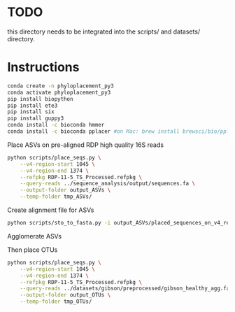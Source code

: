 # TODO
this directory needs to be integrated into the scripts/ and datasets/ directory.

# Instructions

```bash
conda create -n phyloplacement_py3
conda activate phyloplacement_py3
pip install biopython
pip install ete3
pip install six
pip install guppy3
conda install -c bioconda hmmer
conda install -c bioconda pplacer #on Mac: brew install brewsci/bio/pplacer
```


Place ASVs on pre-aligned RDP high quality 16S reads

```bash
python scripts/place_seqs.py \
    --v4-region-start 1045 \
    --v4-region-end 1374 \
    --refpkg RDP-11-5_TS_Processed.refpkg \
    --query-reads ../sequence_analysis/output/sequences.fa \
    --output-folder output_ASVs \
    --temp-folder tmp_ASVs/
```

Create alignment file for ASVs

```bash
python scripts/sto_to_fasta.py -i output_ASVs/placed_sequences_on_v4_region.sto -o aligned_asvs/aligned_asvs.fa
```

Agglomerate ASVs

Then place OTUs

```bash
python scripts/place_seqs.py \
    --v4-region-start 1045 \
    --v4-region-end 1374 \
    --refpkg RDP-11-5_TS_Processed.refpkg \
    --query-reads ../datasets/gibson/preprocessed/gibson_healthy_agg.fa \
    --output-folder output_OTUs \
    --temp-folder tmp_OTUs/
```
